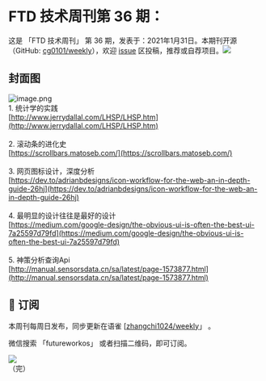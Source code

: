 # FTD 技术周刊第 36 期：
这是 「FTD 技术周刊」 第 36 期，发表于：2021年1月31日。本期刊开源（GitHub: [cg0101/weekly](https://github.com/cg0101/weekly)），欢迎 [issue](https://github.com/cg0101/weekly/issues) 区投稿，推荐或自荐项目。![](https://visitor-badge.glitch.me/badge?page_id=cg0101.weekly) <a href="https://www.linkedin.com/in/%E9%A9%B0-%E5%BC%A0-60669710a/">
        </a>
## 封面图


![image.png](https://cdn.nlark.com/yuque/0/2020/png/132503/1605582173176-7ed48f5c-7f01-42aa-b6bd-78f9abdd1efe.png#height=721&id=NwDVA&margin=%5Bobject%20Object%5D&name=image.png&originHeight=721&originWidth=1080&originalType=binary&size=1365140&status=done&style=none&width=1080)<br />1. 统计学的实践<br />[http://www.jerrydallal.com/LHSP/LHSP.htm](http://www.jerrydallal.com/LHSP/LHSP.htm)<br />
<br />2. 滚动条的进化史<br />[https://scrollbars.matoseb.com/](https://scrollbars.matoseb.com/)<br />
<br />3. 网页图标设计，深度分析<br />[https://dev.to/adrianbdesigns/icon-workflow-for-the-web-an-in-depth-guide-26hj](https://dev.to/adrianbdesigns/icon-workflow-for-the-web-an-in-depth-guide-26hj)<br />
<br />4. 最明显的设计往往是最好的设计<br />[https://medium.com/google-design/the-obvious-ui-is-often-the-best-ui-7a25597d79fd](https://medium.com/google-design/the-obvious-ui-is-often-the-best-ui-7a25597d79fd)<br />
<br />5. 神策分析查询Api<br />[http://manual.sensorsdata.cn/sa/latest/page-1573877.html](http://manual.sensorsdata.cn/sa/latest/page-1573877.html)



## 📅 订阅
本周刊每周日发布，同步更新在语雀 [[zhangchi1024/weekly](https://www.yuque.com/zhangchi1024/weekly)」 。


微信搜索 「futureworkos」 或者扫描二维码，即可订阅。
<div align="left"> <img src="https://cdn.nlark.com/yuque/0/2021/jpeg/132503/1640750963398-e8538e9e-6b96-46f7-abff-c93b56bdd377.jpeg?x-oss-process=image%2Fwatermark%2Ctype_d3F5LW1pY3JvaGVp%2Csize_36%2Ctext_5byg6amw%2Ccolor_FFFFFF%2Cshadow_50%2Ct_80%2Cg_se%2Cx_10%2Cy_10%2Fresize%2Cw_426%2Climit_0" ></div>
    （完）